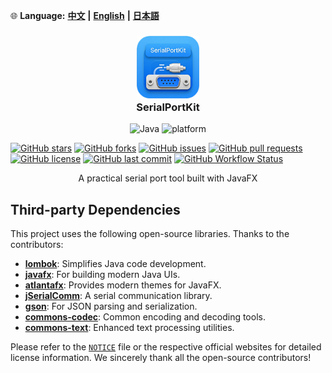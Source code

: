🌐 **Language:** [**中文**](README.md) **|** [**English**](README_EN.md) **|** [**日本語**](README_JA.md)
<h3 align="center">
  <img src="readme/app.png" width="100" height="100" alt="Logo"/><br/>
  SerialPortKit
</h3>

<p align="center">
<img alt="Java" src="https://img.shields.io/badge/Java-24-%23b07219?logo=openjdk">
<img alt="platform" src="https://img.shields.io/badge/platform-Windows%20%7C%20Linux%20%7C%20macOS-blueviolet">
</p>

[![GitHub stars](https://img.shields.io/github/stars/yiaobang/SerialPortKit?style=social)](https://github.com/yiaobang/SerialPortKit/stargazers)
[![GitHub forks](https://img.shields.io/github/forks/yiaobang/SerialPortKit?style=social)](https://github.com/yiaobang/SerialPortKit/network/members)
[![GitHub issues](https://img.shields.io/github/issues/yiaobang/SerialPortKit)](https://github.com/yiaobang/SerialPortKit/issues)
[![GitHub pull requests](https://img.shields.io/github/issues-pr/yiaobang/SerialPortKit)](https://github.com/yiaobang/SerialPortKit/pulls)
[![GitHub license](https://img.shields.io/github/license/yiaobang/SerialPortKit)](https://github.com/yiaobang/SerialPortKit/blob/main/LICENSE)
[![GitHub last commit](https://img.shields.io/github/last-commit/yiaobang/SerialPortKit)](https://github.com/yiaobang/SerialPortKit/commits)
[![GitHub Workflow Status](https://img.shields.io/github/actions/workflow/status/yiaobang/SerialPortKit/gradle.yml)](https://github.com/yiaobang/SerialPortKit/actions)

<p align="center">
A practical serial port tool built with JavaFX
</p>

## Third-party Dependencies

This project uses the following open-source libraries. Thanks to the contributors:

- [**lombok**](https://github.com/projectlombok/lombok): Simplifies Java code development.
- [**javafx**](https://github.com/openjdk/jfx): For building modern Java UIs.
- [**atlantafx**](https://github.com/mkpaz/atlantafx): Provides modern themes for JavaFX.
- [**jSerialComm**](https://github.com/Fazecast/jSerialComm): A serial communication library.
- [**gson**](https://github.com/google/gson): For JSON parsing and serialization.
- [**commons-codec**](https://github.com/apache/commons-codec): Common encoding and decoding tools.
- [**commons-text**](https://github.com/apache/commons-text): Enhanced text processing utilities.

Please refer to the [`NOTICE`](NOTICE.txt) file or the respective official websites for detailed license information. We sincerely thank all the open-source contributors!
